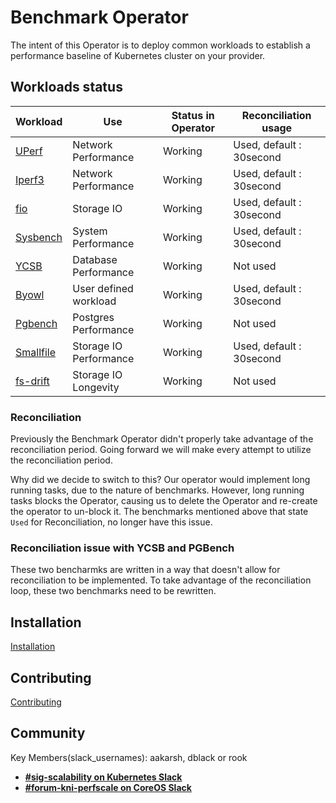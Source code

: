 # Benchmark Operator

The intent of this Operator is to deploy common workloads to establish
a performance baseline of Kubernetes cluster on your provider.

## Workloads status

| Workload                       | Use                    | Status in Operator | Reconciliation usage       |
| ------------------------------ | ---------------------- | ------------------ | -------------------------- |
| [UPerf](docs/uperf.md)         | Network Performance    | Working            |  Used, default : 30second  |
| [Iperf3](docs/iperf3.md)       | Network Performance    | Working            |  Used, default : 30second  |
| [fio](docs/fio_distributed.md) | Storage IO             | Working            |  Used, default : 30second  |
| [Sysbench](docs/sysbench.md)   | System Performance     | Working            |  Used, default : 30second  |
| [YCSB](docs/ycsb.md)           | Database Performance   | Working            |  Not used                  |
| [Byowl](docs/byowl.md)         | User defined workload  | Working            |  Used, default : 30second  |
| [Pgbench](docs/pgbench.md)     | Postgres Performance   | Working            |  Not used                  |
| [Smallfile](docs/smallfile.md) | Storage IO Performance | Working            |  Used, default : 30second  |
| [fs-drift](docs/fs-drift.md)   | Storage IO Longevity   | Working            |  Not used                  |

### Reconciliation

Previously the Benchmark Operator didn't properly take advantage of the reconciliation period. Going forward
we will make every attempt to utilize the reconciliation period.

Why did we decide to switch to this? Our operator would implement long running tasks, due to the nature of benchmarks.
However, long running tasks blocks the Operator, causing us to delete the Operator and re-create the operator to
un-block it. The benchmarks mentioned above that state `Used` for Reconciliation, no longer have this issue.

### Reconciliation issue with YCSB and PGBench

These two bencharmks are written in a way that doesn't allow for reconciliation to be implemented. To take
advantage of the reconciliation loop, these two benchmarks need to be rewritten.

## Installation
[Installation](docs/installation.md)

## Contributing
[Contributing](CONTRIBUTE.md)

## Community
Key Members(slack_usernames): aakarsh, dblack or rook
* [**#sig-scalability on Kubernetes Slack**](https://kubernetes.slack.com)
* [**#forum-kni-perfscale on CoreOS Slack**](https://coreos.slack.com)
